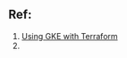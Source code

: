



## Ref:
1. [Using GKE with Terraform](https://registry.terraform.io/providers/hashicorp/google/latest/docs/guides/using_gke_with_terraform)
2. 
